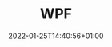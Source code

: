 ---
title: "WPF"
description: "WPF documentation"
lead: ""
date: 2022-01-25T14:40:56+01:00
lastmod: 2023-12-04T11:30:00+01:00
draft: false
images: []
type: docs
---